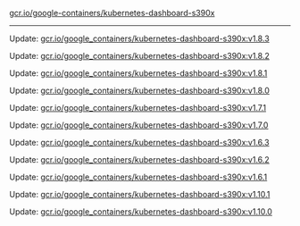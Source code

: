 [gcr.io/google-containers/kubernetes-dashboard-s390x](https://hub.docker.com/r/cruse/kubernetes-dashboard-s390x/tags/) 

----
Update: [gcr.io/google_containers/kubernetes-dashboard-s390x:v1.8.3](https://hub.docker.com/r/cruse/kubernetes-dashboard-s390x/tags/)

Update: [gcr.io/google_containers/kubernetes-dashboard-s390x:v1.8.2](https://hub.docker.com/r/cruse/kubernetes-dashboard-s390x/tags/)

Update: [gcr.io/google_containers/kubernetes-dashboard-s390x:v1.8.1](https://hub.docker.com/r/cruse/kubernetes-dashboard-s390x/tags/)

Update: [gcr.io/google_containers/kubernetes-dashboard-s390x:v1.8.0](https://hub.docker.com/r/cruse/kubernetes-dashboard-s390x/tags/)

Update: [gcr.io/google_containers/kubernetes-dashboard-s390x:v1.7.1](https://hub.docker.com/r/cruse/kubernetes-dashboard-s390x/tags/)

Update: [gcr.io/google_containers/kubernetes-dashboard-s390x:v1.7.0](https://hub.docker.com/r/cruse/kubernetes-dashboard-s390x/tags/)

Update: [gcr.io/google_containers/kubernetes-dashboard-s390x:v1.6.3](https://hub.docker.com/r/cruse/kubernetes-dashboard-s390x/tags/)

Update: [gcr.io/google_containers/kubernetes-dashboard-s390x:v1.6.2](https://hub.docker.com/r/cruse/kubernetes-dashboard-s390x/tags/)

Update: [gcr.io/google_containers/kubernetes-dashboard-s390x:v1.6.1](https://hub.docker.com/r/cruse/kubernetes-dashboard-s390x/tags/)

Update: [gcr.io/google_containers/kubernetes-dashboard-s390x:v1.10.1](https://hub.docker.com/r/cruse/kubernetes-dashboard-s390x/tags/)

Update: [gcr.io/google_containers/kubernetes-dashboard-s390x:v1.10.0](https://hub.docker.com/r/cruse/kubernetes-dashboard-s390x/tags/)

